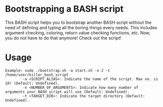 # Bootstrapping a BASH script
This BASH script helps you to bootstrap another BASH script without the need of defining and typing all the boring things every needs. This includes argument checking, coloring, return value checking functions, etc.
Now, you do not have to do that anymore! Check out the script!

# Usage
```
Example: sudo ./bootstrap.sh -a start.sh -n 2 -t /home/user/killer_bash_script
		-a <SCRIPT_ALIAS>: Indicate the name of the script. Max no. is 10! (Default: Undefined).
		-n <NUMBER_OF_ARGUMENTS>: Indicate how many number of arguments your BASH script will use (Default: Undefined).
		-t <TARGET_DIR>: Indicate the target directory (Default: Undefined).

```
